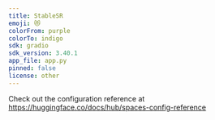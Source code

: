 ```yaml
---
title: StableSR
emoji: 😻
colorFrom: purple
colorTo: indigo
sdk: gradio
sdk_version: 3.40.1
app_file: app.py
pinned: false
license: other
---
```


Check out the configuration reference at https://huggingface.co/docs/hub/spaces-config-reference
